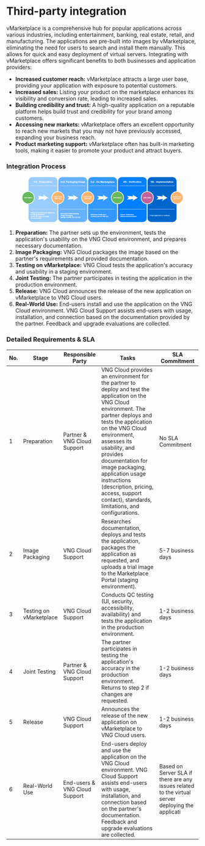 # Third-party integration

vMarketplace is a comprehensive hub for popular applications across various industries, including entertainment, banking, real estate, retail, and manufacturing. The applications are pre-built into images by vMarketplace, eliminating the need for users to search and install them manually. This allows for quick and easy deployment of virtual servers. Integrating with vMarketplace offers significant benefits to both businesses and application providers:

* **Increased customer reach:** vMarketplace attracts a large user base, providing your application with exposure to potential customers.
* **Increased sales:** Listing your product on the marketplace enhances its visibility and conversion rate, leading to increased sales.
* **Building credibility and trust:** A high-quality application on a reputable platform helps build trust and credibility for your brand among customers.
* **Accessing new markets:** vMarketplace offers an excellent opportunity to reach new markets that you may not have previously accessed, expanding your business reach.
* **Product marketing support:** vMarketplace often has built-in marketing tools, making it easier to promote your product and attract buyers.

### Integration Process

<figure><img src="../../.gitbook/assets/image (3) (1).png" alt=""><figcaption></figcaption></figure>

1. **Preparation:** The partner sets up the environment, tests the application's usability on the VNG Cloud environment, and prepares necessary documentation.
2. **Image Packaging:** VNG Cloud packages the image based on the partner's requirements and provided documentation.
3. **Testing on vMarketplace:** VNG Cloud tests the application's accuracy and usability in a staging environment.
4. **Joint Testing:** The partner participates in testing the application in the production environment.
5. **Release:** VNG Cloud announces the release of the new application on vMarketplace to VNG Cloud users.
6. **Real-World Use:** End-users install and use the application on the VNG Cloud environment. VNG Cloud Support assists end-users with usage, installation, and connection based on the documentation provided by the partner. Feedback and upgrade evaluations are collected.

### Detailed Requirements & SLA

| No. | Stage                   | Responsible Party             | Tasks                                                                                                                                                                                                                                                                                                                                                                                              | SLA Commitment                                                                                    |
| --- | ----------------------- | ----------------------------- | -------------------------------------------------------------------------------------------------------------------------------------------------------------------------------------------------------------------------------------------------------------------------------------------------------------------------------------------------------------------------------------------------- | ------------------------------------------------------------------------------------------------- |
| 1   | Preparation             | Partner & VNG Cloud Support   | VNG Cloud provides an environment for the partner to deploy and test the application on the VNG Cloud environment. The partner deploys and tests the application on the VNG Cloud environment, assesses its usability, and provides documentation for image packaging, application usage instructions (description, pricing, access, support contact), standards, limitations, and configurations. | No SLA Commitment                                                                                 |
| 2   | Image Packaging         | VNG Cloud Support             | Researches documentation, deploys and tests the application, packages the application as requested, and uploads a trial image to the Marketplace Portal (staging environment).                                                                                                                                                                                                                     | 5-7 business days                                                                                 |
| 3   | Testing on vMarketplace | VNG Cloud Support             | Conducts QC testing (UI, security, accessibility, availability) and tests the application in the production environment.                                                                                                                                                                                                                                                                           | 1-2 business days                                                                                 |
| 4   | Joint Testing           | Partner & VNG Cloud Support   | The partner participates in testing the application's accuracy in the production environment. Returns to step 2 if changes are requested.                                                                                                                                                                                                                                                          | 1-2 business days                                                                                 |
| 5   | Release                 | VNG Cloud Support             | Announces the release of the new application on vMarketplace to VNG Cloud users.                                                                                                                                                                                                                                                                                                                   | 1-2 business days                                                                                 |
| 6   | Real-World Use          | End-users & VNG Cloud Support | End-users deploy and use the application on the VNG Cloud environment. VNG Cloud Support assists end-users with usage, installation, and connection based on the partner's documentation. Feedback and upgrade evaluations are collected.                                                                                                                                                          | Based on Server SLA if there are any issues related to the virtual server deploying the applicati |
